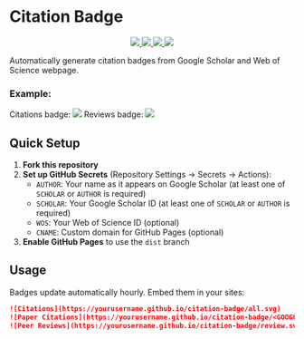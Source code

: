 # Citation Badge


<div align="center">
    <a href="https://github.com/ControlNet/citation-badge/issues">
        <img src="https://img.shields.io/github/issues/ControlNet/citation-badge?style=flat-square">
    </a>
    <a href="https://github.com/ControlNet/citation-badge/network/members">
        <img src="https://img.shields.io/github/forks/ControlNet/citation-badge?style=flat-square">
    </a>
    <a href="https://github.com/ControlNet/citation-badge/stargazers">
        <img src="https://img.shields.io/github/stars/ControlNet/citation-badge?style=flat-square">
    </a>
    <a href="https://github.com/ControlNet/citation-badge/blob/master/LICENSE">
        <img src="https://img.shields.io/github/license/ControlNet/citation-badge?style=flat-square">
    </a>    
</div>

Automatically generate citation badges from Google Scholar and Web of Science webpage.

### Example:

Citations badge: <img src="https://cite.controlnet.space/all.svg">
Reviews badge: <img src="https://cite.controlnet.space/review.svg">


## Quick Setup

1. **Fork this repository**
2. **Set up GitHub Secrets** (Repository Settings → Secrets → Actions):
   - `AUTHOR`: Your name as it appears on Google Scholar (at least one of `SCHOLAR` or `AUTHOR` is required)
   - `SCHOLAR`: Your Google Scholar ID (at least one of `SCHOLAR` or `AUTHOR` is required)
   - `WOS`: Your Web of Science ID (optional)
   - `CNAME`: Custom domain for GitHub Pages (optional)
3. **Enable GitHub Pages** to use the `dist` branch

## Usage

Badges update automatically hourly. Embed them in your sites:

```markdown
![Citations](https://yourusername.github.io/citation-badge/all.svg)
![Paper Citations](https://yourusername.github.io/citation-badge/<GOOGLE_SCHOLAR_ID>_<PUBLICATION_ID>.svg)
![Peer Reviews](https://yourusername.github.io/citation-badge/review.svg)
```
